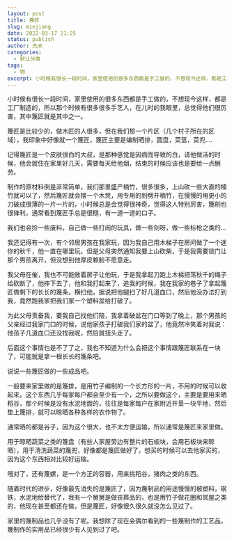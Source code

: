 ```yaml
---
layout: post
title: 篾匠
slug: miejiang
date: 2022-03-17 21:25
status: publish
author: 杰夫
categories: 
  - 默认分类
tags: 
  - 物
excerpt: 小时候有很长一段时间，家里使用的很多东西都是手工做的，不想现今这样，都是工厂制造的，所以那个时候有很多很多手艺人，在儿时的我眼里，总觉得他们很厉害，其中篾匠就是其中之一。
---
```


小时候有很长一段时间，家里使用的很多东西都是手工做的，不想现今这样，都是工厂制造的，所以那个时候有很多很多手艺人，在儿时的我眼里，总觉得他们很厉害，其中篾匠就是其中之一。

篾匠是比较少的，做木匠的人很多，但在我们那一个片区（几个村子所在的区域），我印象中好像就一个篾匠，篾匠主要是编制晒排，圆盘，菜篮，菜兜....

记得篾匠是一个皮肤很白的大叔，是那种感觉是因病而导致的白，请他做活的时候，他会就住在家里好几天，需要每天给他烟，结束的时候应该也是要给一点酬劳。

制作的原材料倒是非常简单，我们那里盛产楠竹，很多很多，上山砍一些大直的楠竹就可以了，然后篾匠就会摆一个木凳，用专用的到劈开楠竹，在慢慢的用更小的刀破成很薄的一片一片的，小时候总是会觉得很神奇，觉得这人特别厉害，篾削也很锋利，通常看到篾匠手总是很糙，有一道一道的口子。

我们也会捡一些废料，自己做一些打闹的玩具，做一些剑呀，做一些标枪之类的...

我还记得有一次，有个邻居男孩在我家玩，因为我自己用木梯子在房间做了一个迷你的秋千，他一直在哪里玩，但是父母突然通知我要上山砍柴，于是我需要锁门让那个男孩离开，但没想到他厚皮赖脸不愿意走。

我父母在催，我也不可能敞着房子让他玩，于是我拿起刀跑上木梯把荡秋千的绳子给砍断了，他摔下去了，他和我打起来了，追我的时候，我在我家的巷子了拿起篾匠做剩下的长长的篾条，横扫他，据说把他腿扫了好几道血口，然后他没办法打到我，竟然跑我家把我们家一个塑料盆给打破了。

为此父母责备我，要我自己找他们陪，我拿着破盆在门口等到了晚上，那个男孩的父亲经过我家门口的时候，说他家孩子打破我们家的盆了，他竟然冷笑着对我说：他孩子几道血口还没找我呢，然后就扭头走了。

后面这个事情也是不了了之，我也不知道为什么会把这个事情跟篾匠联系在一块了，可能就是拿一根长长的篾条吧。

说说一些篾匠做的一些成品吧。

一般要来家里做的是篾排，是用竹子编制的一个长方形的一片，不用的时候可以收起来。这个东西几乎每家每户都会至少有一个，之所以要做这个，主要是要用来晒稻谷，那个时候是没有水泥地面的，往往是每家每户在家附近开垦一块平地，然后垫上篾排，就可以晾晒各种各样的农作物了。

通常晒的都是谷子，因为这个很大，也不太方便运输，所以通常是篾匠来家里做。

用于晾晒蔬菜之类的篾盘（有些人家屋旁边有整片的石板块，会用石板块来晾晒），用于清洗蔬菜的篾兜，好像都是篾匠做好了，想买的时候可以去他家买的，因为这个东西相对比较好运输。

哦对了，还有篾螺，是一个方正的容器，用来挑稻谷，猪肉之类的东西。

随着时代的进步，好像最先消失的是篾匠了，因为篾制品的用途慢慢的被塑料，钢铁，水泥地给替代了，我有一个舅舅是做丧葬品的，也是用竹子做花圈和冥屋之类的，他现在甚至都还在做，但是篾匠，好像很久很久就没怎么见过了。

家里的篾制品也几乎没有了呢。我想除了现在会偶尔看到的一些篾制作的工艺品，篾制作的实用品已经很少有人见到过了吧。


